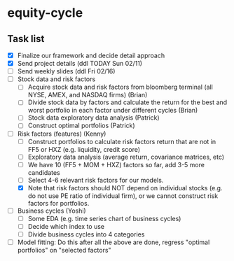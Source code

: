 # equity-cycle

## Task list

- [x] Finalize our framework and decide detail approach
- [x] Send project details (ddl TODAY Sun 02/11)
- [ ] Send weekly slides (ddl Fri 02/16) 
- [ ] Stock data and risk factors
  - [ ] Acquire stock data and risk factors from bloomberg terminal (all NYSE, AMEX, and NASDAQ firms) (Brian)
  - [ ] Divide stock data by factors and calculate the return for the best and worst portfolio in each factor under different cycles (Brian)
  - [ ] Stock data exploratory data analysis (Patrick)
  - [ ] Construct optimal portfolios (Patrick)   
- [ ] Risk factors (features) (Kenny)
  - [ ] Construct portfolios to calculate risk factors return that are not in FF5 or HXZ (e.g. liquidity, credit score) 
  - [ ] Exploratory data analysis (average return, covariance matrices, etc) 
  - [ ] We have 10 (FF5 + MOM + HXZ) factors so far, add 3-5 more candidates
  - [ ] Select 4-6 relevant risk factors for our models.
  - [x] Note that risk factors should NOT depend on individual stocks (e.g. do not use PE ratio of individual firm), or we cannot construct risk factors for portfolios.
- [ ] Business cycles (Yoshi)
  - [ ] Some EDA (e.g. time series chart of business cycles)
  - [ ] Decide which index to use
  - [ ] Divide business cycles into 4 categories
- [ ] Model fitting: Do this after all the above are done, regress "optimal portfolios" on "selected factors"
